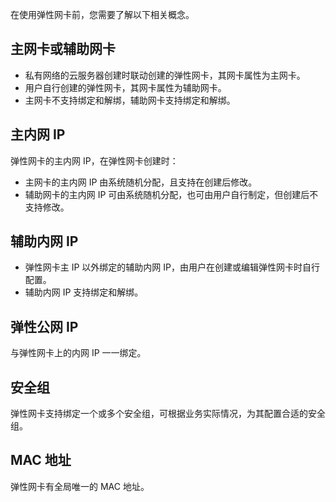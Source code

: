 在使用弹性网卡前，您需要了解以下相关概念。
## 主网卡或辅助网卡
- 私有网络的云服务器创建时联动创建的弹性网卡，其网卡属性为主网卡。
- 用户自行创建的弹性网卡，其网卡属性为辅助网卡。
- 主网卡不支持绑定和解绑，辅助网卡支持绑定和解绑。

## 主内网 IP
弹性网卡的主内网 IP，在弹性网卡创建时：
 - 主网卡的主内网 IP 由系统随机分配，且支持在创建后修改。
 - 辅助网卡的主内网 IP 可由系统随机分配，也可由用户自行制定，但创建后不支持修改。

## 辅助内网 IP
- 弹性网卡主 IP 以外绑定的辅助内网 IP，由用户在创建或编辑弹性网卡时自行配置。
- 辅助内网 IP 支持绑定和解绑。

## 弹性公网 IP
与弹性网卡上的内网 IP 一一绑定。

## 安全组
弹性网卡支持绑定一个或多个安全组，可根据业务实际情况，为其配置合适的安全组。

## MAC 地址
弹性网卡有全局唯一的 MAC 地址。



